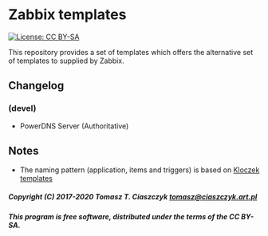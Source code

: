 # Zabbix templates

[![License: CC BY-SA](https://i.creativecommons.org/l/by-sa/4.0/88x31.png)](https://creativecommons.org/licenses/by-sa/4.0/)

This repository provides a set of templates which offers the alternative set of templates to supplied by Zabbix.


## Changelog
### (devel)
- PowerDNS Server (Authoritative)


## Notes
- The naming pattern (application, items and triggers) is based on [Kloczek templates](https://github.com/kloczek/zabbix-templates)

##### Copyright (C) 2017-2020 Tomasz T. Ciaszczyk <tomasz@ciaszczyk.art.pl>

##### This program is free software, distributed under the terms of the CC BY-SA.
